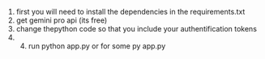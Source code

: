1) first you will need to install the dependencies in the requirements.txt
2) get gemini pro api (its free)
3) change thepython code so that you include your authentification tokens
4) 4) run python app.py or for some py app.py
